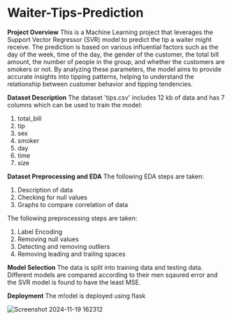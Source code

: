 # Waiter-Tips-Prediction

**Project Overview**
This is a Machine Learning project that leverages the Support Vector Regressor (SVR) model to predict the tip a waiter might receive. The prediction is based on various influential factors such as the day of the week, time of the day, the gender of the customer, the total bill amount, the number of people in the group, and whether the customers are smokers or not. By analyzing these parameters, the model aims to provide accurate insights into tipping patterns, helping to understand the relationship between customer behavior and tipping tendencies.

**Dataset Description**
The dataset 'tips.csv' includes 12 kb of data and has 7 columns which can be used to train the model:
1. total_bill
2. tip
3. sex
4. smoker
5. day
6. time
7. size

**Dataset Preprocessing and EDA**
The following EDA steps are taken:
1. Description of data
2. Checking for null values
3. Graphs to compare correlation of data

 The following preprocessing steps are taken:
 1. Label Encoding
 2. Removing null values
 3. Detecting and removing outliers
 4. Removing leading and trailing spaces

**Model Selection**
The data is split into training data and testing data. Different models are compared according to their men sqaured error and the SVR model is found to have the least MSE.

**Deployment**
The m!odel is deployed using flask

![Screenshot 2024-11-19 162312](https://github.com/user-attachments/assets/c037e90c-9df6-4152-986b-b3efc885e02d)


